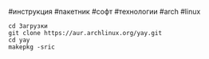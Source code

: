 #инструкция #пакетник #софт #технологии #arch #linux 
```
cd Загрузки 
git clone https://aur.archlinux.org/yay.git
cd yay
makepkg -sric
```